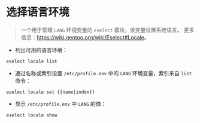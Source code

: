# 选择语言环境

> 一个用于管理 `LANG` 环境变量的 `eselect` 模块，该变量设置系统语言。
> 更多信息：<https://wiki.gentoo.org/wiki/Eselect#Locale>。

- 列出可用的语言环境：

`eselect locale list`

- 通过名称或索引设置 `/etc/profile.env` 中的 `LANG` 环境变量，索引来自 `list` 命令：

`eselect locale set {{name|index}}`

- 显示 `/etc/profile.env` 中 `LANG` 的值：

`eselect locale show`